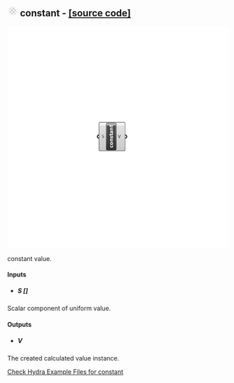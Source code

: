 ## ![](../../images/icons/constant.png) constant - [[source code]](C:\Users\pkastner\Documents\GitHub\Eddy3D\UMCF/constant.py)

![](../../images/components/constant.png)

constant value.

#### Inputs
* ##### S []
Scalar component of uniform value.

#### Outputs
* ##### V
The created calculated value instance.


[Check Hydra Example Files for constant](https://hydrashare.github.io/hydra/index.html?keywords=constant)
